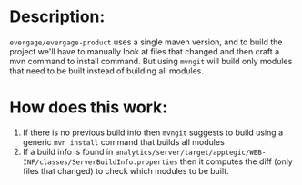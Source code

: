 # Description:

`evergage/evergage-product` uses a single maven version, and to build the project we'll have to manually look at files
that changed and then craft a mvn command to install command. But using `mvngit` will build only modules that need to be built instead of building all modules.

# How does this work:

1. If there is no previous build info then `mvngit` suggests to build using a generic `mvn install` command that builds all modules
2. If a build info is found in `analytics/server/target/apptegic/WEB-INF/classes/ServerBuildInfo.properties` then it computes the diff (only files that changed)
to check which modules to be built.